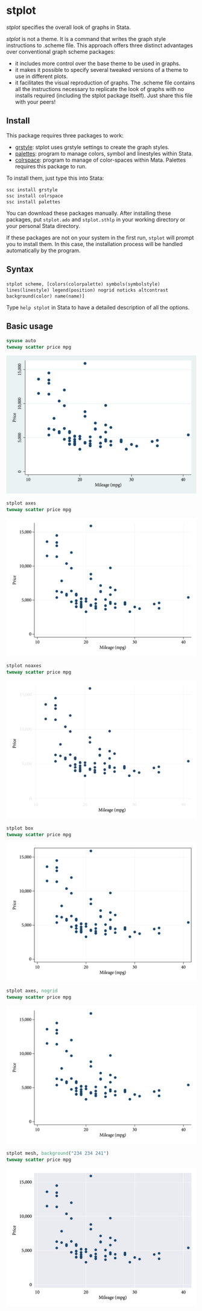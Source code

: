 # stplot
*stplot* specifies the overall look of graphs in Stata.

*stplot* is not a theme. It is a command that writes the graph style instructions to .scheme file. This approach offers three distinct advantages
over conventional graph scheme packages:

- it includes more control over the base theme to be used in graphs.
- it makes it possible to specify several tweaked versions of a theme to use in different plots.
- it facilitates the visual reproduction of graphs. The .scheme file contains all the instructions necessary to replicate the look of graphs with no
installs required (including the stplot package itself). Just share this file with your peers!

## Install

This package requires three packages to work: 

- [grstyle](http://repec.sowi.unibe.ch/stata/grstyle/index.html): stplot uses grstyle settings to create the graph styles.
- [palettes](http://repec.sowi.unibe.ch/stata/palettes/index.html): program to manage colors, symbol and linestyles within Stata.
- [colrspace](https://github.com/benjann/colrspace): program to manage of color-spaces within Mata. Palettes requires this package to run.

To install them, just type this into Stata:

```
ssc install grstyle
ssc install colrspace
ssc install palettes
```

You can download these packages manually. After installing these packages, put `stplot.ado` and `stplot.sthlp` in your working directory or your personal Stata directory.

If these packages are not on your system in the first run, `stplot` will prompt you to install them. In this case, the installation process will be handled automatically by the program.

## Syntax

```
stplot scheme, [colors(colorpalette) symbols(symbolstyle) lines(linestyle) legend(position) nogrid noticks altcontrast background(color) name(name)]
```

Type `help stplot` in Stata to have a detailed description of all the options.

## Basic usage

``` stata
sysuse auto 
twoway scatter price mpg
```

![s2color](https://raw.githubusercontent.com/daniel-alves-fernandes/stplot/main/examples/s2color.png)

``` stata
stplot axes
twoway scatter price mpg
```

![axes](https://raw.githubusercontent.com/daniel-alves-fernandes/stplot/main/examples/axes.png)

``` stata
stplot noaxes
twoway scatter price mpg
```

![noaxes](https://raw.githubusercontent.com/daniel-alves-fernandes/stplot/main/examples/noaxes.png)

``` stata
stplot box
twoway scatter price mpg
```

![box](https://raw.githubusercontent.com/daniel-alves-fernandes/stplot/main/examples/box.png)

``` stata
stplot axes, nogrid
twoway scatter price mpg
```

![nogrid](https://raw.githubusercontent.com/daniel-alves-fernandes/stplot/main/examples/nogrid.png)

```stata
stplot mesh, background("234 234 241")
twoway scatter price mpg
```

![nogrid](https://raw.githubusercontent.com/daniel-alves-fernandes/stplot/main/examples/mesh.png)
